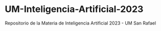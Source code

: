 # UM-Inteligencia-Artificial-2023
Repositorio de la Materia de Inteligencia Artificial 2023 - UM San Rafael
